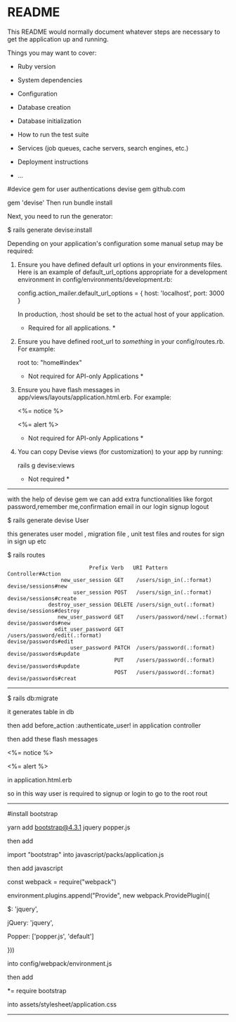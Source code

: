 # README

This README would normally document whatever steps are necessary to get the
application up and running.

Things you may want to cover:

* Ruby version

* System dependencies

* Configuration

* Database creation

* Database initialization

* How to run the test suite

* Services (job queues, cache servers, search engines, etc.)

* Deployment instructions

* ...

#device gem for user authentications 
devise gem github.com

gem 'devise' 
Then run bundle install

Next, you need to run the generator:

$ rails generate devise:install



Depending on your application's configuration some manual setup may be required:

  1. Ensure you have defined default url options in your environments files. Here
     is an example of default_url_options appropriate for a development environment
     in config/environments/development.rb:

       config.action_mailer.default_url_options = { host: 'localhost', port: 3000 }

     In production, :host should be set to the actual host of your application.

     * Required for all applications. *

  2. Ensure you have defined root_url to *something* in your config/routes.rb.
     For example:

       root to: "home#index"

     * Not required for API-only Applications *

  3. Ensure you have flash messages in app/views/layouts/application.html.erb.
     For example:

       <p class="notice"><%= notice %></p>
       <p class="alert"><%= alert %></p>

     * Not required for API-only Applications *

  4. You can copy Devise views (for customization) to your app by running:

       rails g devise:views

     * Not required *
------------------------------------------------------------------

with the help of devise gem we can add extra functionalities like forgot password,remember me,confirmation email in our 
login signup logout 

$ rails generate devise User

this generates user model , migration file , unit test files and routes for sign in sign up etc

$ rails routes 

                              Prefix Verb   URI Pattern                                                                              Controller#Action
                     new_user_session GET    /users/sign_in(.:format)                                                                 devise/sessions#new
                         user_session POST   /users/sign_in(.:format)                                                                 devise/sessions#create
                 destroy_user_session DELETE /users/sign_out(.:format)                                                                devise/sessions#destroy
                    new_user_password GET    /users/password/new(.:format)                                                            devise/passwords#new
                   edit_user_password GET    /users/password/edit(.:format)                                                           devise/passwords#edit
                        user_password PATCH  /users/password(.:format)                                                                devise/passwords#update
                                      PUT    /users/password(.:format)                                                                devise/passwords#update
                                      POST   /users/password(.:format)                                                                devise/passwords#creat

---------------------------------------------------------------------------------------
$ rails db:migrate

it generates table in db

then add  before_action :authenticate_user! in application controller

then add these flash messages
 <p class="notice"><%= notice %></p>
       <p class="alert"><%= alert %></p>
in application.html.erb

so in this way user is required to signup or login to go to the root rout

--------------------------------------------------------


#install bootstrap

yarn add bootstrap@4.3.1 jquery popper.js

then add

import "bootstrap"
into javascript/packs/application.js

then add javascript

const webpack = require("webpack")

environment.plugins.append("Provide", new webpack.ProvidePlugin({

$: 'jquery',

jQuery: 'jquery',

Popper: ['popper.js', 'default']

}))

into  config/webpack/environment.js 


then add

*= require bootstrap

into assets/stylesheet/application.css

-------------------------------------------------------------------------